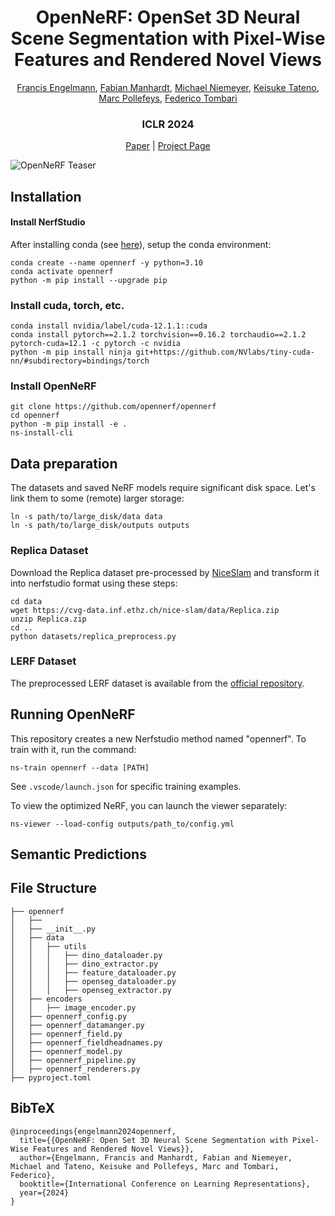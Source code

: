 <span align="center">
<h1> OpenNeRF: OpenSet 3D Neural Scene Segmentation with Pixel-Wise Features and Rendered Novel Views</h1>

<a href="https://francisengelmann.github.io">Francis Engelmann</a>,
<a href="https://scholar.google.de/citations?user=bERItx8AAAAJ">Fabian Manhardt</a>,
<a href="https://m-niemeyer.github.io">Michael Niemeyer</a>,
<a href="https://scholar.google.com/citations?user=ml3laqEAAAAJ">Keisuke Tateno</a>,
<a href="https://inf.ethz.ch/people/person-detail.pollefeys.html">Marc Pollefeys</a>,
<a href="https://federicotombari.github.io">Federico Tombari</a>

<h3>ICLR 2024</h3>

<a href="https://arxiv.org/abs/2404.03650">Paper</a> | <a href="http://opennerf.github.io">Project Page</a>

</span>

![OpenNeRF Teaser](https://opennerf.github.io/static/images/teaser.png)

## Installation

#### Install NerfStudio

After installing conda (see [here](https://docs.anaconda.com/free/miniconda/#quick-command-line-install)), setup the conda environment:

```
conda create --name opennerf -y python=3.10
conda activate opennerf
python -m pip install --upgrade pip
```

### Install cuda, torch, etc.

```
conda install nvidia/label/cuda-12.1.1::cuda
conda install pytorch==2.1.2 torchvision==0.16.2 torchaudio==2.1.2 pytorch-cuda=12.1 -c pytorch -c nvidia
python -m pip install ninja git+https://github.com/NVlabs/tiny-cuda-nn/#subdirectory=bindings/torch
```

### Install OpenNeRF

```
git clone https://github.com/opennerf/opennerf
cd opennerf
python -m pip install -e .
ns-install-cli
```

## Data preparation

The datasets and saved NeRF models require significant disk space.
Let's link them to some (remote) larger storage:
```
ln -s path/to/large_disk/data data
ln -s path/to/large_disk/outputs outputs
```

### Replica Dataset
Download the Replica dataset pre-processed by [NiceSlam](https://pengsongyou.github.io/nice-slam) and transform it into nerfstudio format using these steps:
```
cd data
wget https://cvg-data.inf.ethz.ch/nice-slam/data/Replica.zip
unzip Replica.zip
cd ..
python datasets/replica_preprocess.py
```

### LERF Dataset
The preprocessed LERF dataset is available from the [official repository](https://drive.google.com/drive/folders/1vh0mSl7v29yaGsxleadcj-LCZOE_WEWB).

## Running OpenNeRF

This repository creates a new Nerfstudio method named "opennerf". To train with it, run the command:
```
ns-train opennerf --data [PATH]
```
See `.vscode/launch.json` for specific training examples.

To view the optimized NeRF, you can launch the viewer separately:
```
ns-viewer --load-config outputs/path_to/config.yml
```

## Semantic Predictions


## File Structure

```
├── opennerf
│   ├── 
│   ├── __init__.py
│   ├── data
│   │   ├── utils
│   │   │   ├── dino_dataloader.py
│   │   │   ├── dino_extractor.py
│   │   │   ├── feature_dataloader.py
│   │   │   ├── openseg_dataloader.py
│   │   │   ├── openseg_extractor.py
│   ├── encoders
│   │   ├── image_encoder.py
│   ├── opennerf_config.py
│   ├── opennerf_datamanger.py
│   ├── opennerf_field.py
│   ├── opennerf_fieldheadnames.py
│   ├── opennerf_model.py
│   ├── opennerf_pipeline.py
│   ├── opennerf_renderers.py
├── pyproject.toml
```

## BibTeX
```
@inproceedings{engelmann2024opennerf,
  title={{OpenNeRF: Open Set 3D Neural Scene Segmentation with Pixel-Wise Features and Rendered Novel Views}},
  author={Engelmann, Francis and Manhardt, Fabian and Niemeyer, Michael and Tateno, Keisuke and Pollefeys, Marc and Tombari, Federico},
  booktitle={International Conference on Learning Representations},
  year={2024}
}
```
